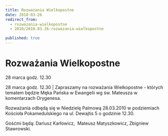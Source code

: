 ```yaml
---
title: Rozważania Wielkopostne
date: 2010-03-26
redirect_from: 
  - rozwazania-wielkopostne
  - 2010/2010.03.26-rozwazania-wielkopostne

published: true
---
```




# Rozważania Wielkopostne

<time>28 marca godz. 12.30</time>

28 marca godz. 12.30 | 
Zapraszamy na rozważania Wielkopostne - których tematem będzie Męka Pańska w Ewangelii wg św. Mateusza w komentarzach Orygenesa. 

Rozważania odbędą się w Niedzielę Palmową 28.03.2010 w podziemiach Kościoła Pokamedulskiego na ul. Dewajtis 5 o godzinie 12.30.

Gośćmi będą: Dariusz Karłowicz,&nbsp; Mateusz Matyszkowicz, Zbigniew Stawrowski.

<!--CONTENT FROM OLD SERVER (jos before 2013): 28 marca godz. 12.30 | 
Zapraszamy na rozważania Wielkopostne - których tematem będzie Męka Pańska w Ewangelii wg św. Mateusza w komentarzach Orygenesa. 

Rozważania odbędą się w Niedzielę Palmową 28.03.2010 w podziemiach Kościoła Pokamedulskiego na ul. Dewajtis 5 o godzinie 12.30.

Gośćmi będą: Dariusz Karłowicz,&nbsp; Mateusz Matyszkowicz, Zbigniew Stawrowski.         
-->

<!--{{json:{"created_date":"2010-03-26 16:25:06","publish_down":"0000-00-00 00:00:00","id":"917"}}}-->